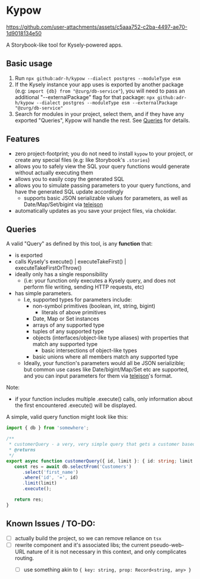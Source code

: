 # Kypow

https://github.com/user-attachments/assets/c5aaa752-c2ba-4497-ae70-1d9018134e50



A Storybook-like tool for Kysely-powered apps.

## Basic usage

1. Run `npx github:adr-h/kypow --dialect postgres --moduleType esm`
2. If the Kysely instance your app uses is exported by another package (e.g: `import {db} from "@zurg/db-service"`), you will need to pass an additional "--externalPackage" flag for that package: `npx github:adr-h/kypow --dialect postgres --moduleType esm --externalPackage "@zurg/db-service"`
3. Search for modules in your project, select them, and if they have any exported "Queries", Kypow will handle the rest. See [Queries](#queries) for details.

## Features
- zero project-footprint; you do not need to install `kypow` to your project, or create any special files (e.g: like Storybook's `.stories`)
- allows you to safely view the SQL your query functions would generate without actually executing them
- allows you to easily copy the generated SQL
- allows you to simulate passing parameters to your query functions, and have the generated SQL update accordingly
  - supports basic JSON serializable values for parameters, as well as Date/Map/Set/bigint via [telejson](https://www.npmjs.com/package/telejson)
- automatically updates as you save your project files, via chokidar.

## Queries
A valid "Query" as defined by this tool, is any **function** that:
   - is exported
   - calls Kysely's execute() | executeTakeFirst() | executeTakeFirstOrThrow()
   - ideally only has a single responsibility
     - (i.e: your function only executes a Kysely query, and does not perform file writing, sending HTTP requests, etc)
   - has simple parameters.
     - I.e, supported types for parameters include:
       - non-symbol primitives (boolean, int, string, bigint)
         - literals of above primitives
       - Date, Map or Set instances
       - arrays of any supported type
       - tuples of any supported type
       - objects (interfaces/object-like type aliases) with properties that match any supported type
         - basic intersections of object-like types
       - basic unions where all members match any supported type
     - Ideally, your function's parameters would all be JSON serializible; but common use cases like Date/bigint/Map/Set etc are supported, and you can input parameters for them via [telejson](https://www.npmjs.com/package/telejson)'s format.

Note:
- if your function includes multiple .execute() calls, only information about the first encountered .execute() will be displayed.

A simple, valid query function might look like this:
```typescript
import { db } from 'somewhere';

/**
 * customerQuery - a very, very simple query that gets a customer based on their ID.
 * @returns
 */
export async function customerQuery({ id, limit }: { id: string; limit: number}) {
   const res = await db.selectFrom('Customers')
      .select('first_name')
      .where('id', '=', id)
      .limit(limit)
      .execute();

   return res;
}
```


## Known Issues / TO-DO:
- [ ] actually build the project, so we can remove reliance on `tsx`
- [ ] rewrite <Router> component and it's associated libs; the current pseudo-web-URL nature of it is not necessary in this context, and only complicates routing.
  - [ ] use something akin to `{ key: string, prop: Record<string, any> }`


